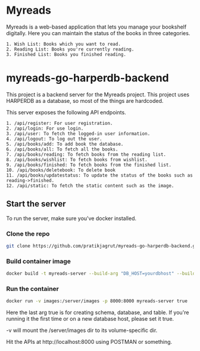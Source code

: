 # Myreads

Myreads is a web-based application that lets you manage your bookshelf digitally.
Here you can maintain the status of the books in three categories.

```
1. Wish List: Books which you want to read.
2. Reading List: Books you're currently reading.
3. Finished List: Books you finished reading.
```
# myreads-go-harperdb-backend

This project is a backend server for the Myreads project.
This project uses HARPERDB as a database, so most of the things are hardcoded.

This server exposes the following API endpoints.
```
1. /api/register: For user registration.
2. /api/login: For use login.
3. /api/user: To fetch the logged-in user information.
4. /api/logout: To log out the user.
5. /api/books/add: To add book the database.
6. /api/books/all: To fetch all the books.
7. /api/books/reading: To fetch books from the reading list.
8. /api/books/wishlist: To fetch books from wishlist.
9. /api/books/finished: To fetch books from the finished list.
10. /api/books/deletebook: To delete book
11. /api/books/updatestatus: To update the status of the books such as reading->finished.
12. /api/static: To fetch the static content such as the image.
```
## Start the server

To run the server, make sure you've docker installed.

### Clone the repo

```sh
git clone https://github.com/pratikjagrut/myreads-go-harperdb-backend.git
```
### Build container image

```sh
docker build -t myreads-server --build-arg "DB_HOST=yourdbhost" --build-arg "BASIC_AUTH_TOKEN=yourbasicauthtoken" --build-arg "HDB_ADMIN=dbadminusername" --build-arg "PASSWORD=dbadminpassword" --build-arg "PORT=8000" --build-arg "IMAGES_DIR=images" -f  "Dockerfile" .
```

### Run the container

```sh
docker run -v images:/server/images -p 8000:8000 myreads-server true
```

Here the last arg true is for creating schema, database, and table.
If you're running it the first time or on a new database host, please set it true.

-v will mount the /server/images dir to its volume-specific dir.

Hit the APIs at http://localhost:8000 using POSTMAN or something.